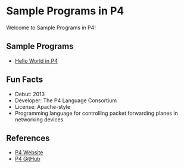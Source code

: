 # Sample Programs in P4

Welcome to Sample Programs in P4!

## Sample Programs

- [Hello World in P4][0]

## Fun Facts

- Debut: 2013
- Developer: The P4 Language Consortium
- License: Apache-style
- Programming language for controlling packet forwarding planes in networking devices

## References

- [P4 Website][1]
- [P4 GitHub][2]

[0]: https://github.com/TheRenegadeCoder/sample-programs/issues/2117
[1]: https://p4.org/code/
[2]: https://github.com/p4lang/p4c